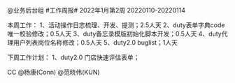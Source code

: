 @业务后台组 #工作周报#
2022年1月第2周 20220110-20220114

本周工作：
1、活动操作日志梳理、开发、提测；2.5人天
2、duty表单字典code唯一校验修改；0.5人天
3、duty备忘录模版初始化脚本开发；0.5人天
4、duty代理用户列表岗位名称修改；0.5人天
5、duty2.0 buglist；1人天

下周工作计划：
1、duty2.0 门店快速评估表单；

CC @杨康(Conn) @范晓伟(KUN)